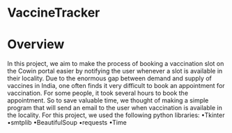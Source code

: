 # VaccineTracker

# Overview
In this project, we aim to make the process of booking a vaccination slot on the Cowin portal easier by notifying the user whenever a slot is available in their locality. Due to the enormous gap between demand and supply of vaccines in India, one often finds it very difficult to book an appointment for vaccination. For some people, it took several hours to book the appointment. So to save valuable time, we thought of making a simple program that will send an email to the user when vaccination is available in the locality. For this project, we used the following python libraries: •Tkinter •smtplib •BeautifulSoup •requests •Time
